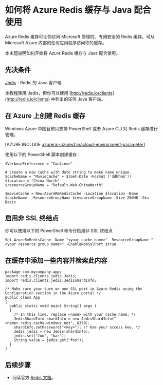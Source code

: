<properties
	pageTitle="如何将 Azure Redis 缓存与 Java 配合使用"
	description="开始将 Azure Redis 缓存与 Java 配合使用"
	services="redis-cache"
	documentationCenter=""
	authors="steved0x"
	manager="dwrede"
	editor=""/>

<tags
	ms.service="cache"
	ms.date="08/17/2015"
	wacn.date="01/04/2016"/>

# 如何将 Azure Redis 缓存与 Java 配合使用

Azure Redis 缓存可让你访问 Microsoft 管理的、专用安全的 Redis 缓存。可从 Microsoft Azure 内部的任何应用程序访问你的缓存。

本主题说明如何开始将 Azure Redis 缓存与 Java 配合使用。


## 先决条件

[Jedis](https://github.com/xetorthio/jedis) - Redis 的 Java 客户端

本教程使用 Jedis，但你可以使用 [http://redis.io/clients](http://redis.io/clients) 中列出的任何 Java 客户端。


## 在 Azure 上创建 Redis 缓存

Windows Azure 中国目前只支持 PowerShell 或者 Azure CLI 对 Redis 缓存进行管理。

[AZURE.INCLUDE [azurerm-azurechinacloud-environment-parameter](../includes/azurerm-azurechinacloud-environment-parameter.md)]

使用以下的 PowerShell 脚本创建缓存：

	$VerbosePreference = "Continue"

	# Create a new cache with date string to make name unique. 
	$cacheName = "MovieCache" + $(Get-Date -Format ('ddhhmm')) 
	$location = "China North"
	$resourceGroupName = "Default-Web-ChinaNorth"
	
	$movieCache = New-AzureRmRedisCache -Location $location -Name $cacheName  -ResourceGroupName $resourceGroupName -Size 250MB -Sku Basic


## 启用非 SSL 终结点


你可以使用以下的 PowerShell 命令行启用非 SSL 终结点

	Set-AzureRmRedisCache -Name "<your cache name>" -ResourceGroupName "<your resource group name>" -EnableNonSslPort $true


## 在缓存中添加一些内容并检索此内容

	package com.mycompany.app;
	import redis.clients.jedis.Jedis;
	import redis.clients.jedis.JedisShardInfo;

	/* Make sure your turn on non SSL port in Azure Redis using the Configuration section in the Azure portal */
	public class App
	{
	  public static void main( String[] args )
	  {
        /* In this line, replace <name> with your cache name: */
	    JedisShardInfo shardInfo = new JedisShardInfo("<name>.redis.cache.windows.net", 6379);
	    shardInfo.setPassword("<key>"); /* Use your access key. */
	    Jedis jedis = new Jedis(shardInfo);
     	jedis.set("foo", "bar");
     	String value = jedis.get("foo");
	  }
	}


## 后续步骤

- 阅读官方 [Redis 文档](http://redis.io/documentation)。


<!--Image references-->
[1]: ./media/cache-java-get-started/cache01.png
[2]: ./media/cache-java-get-started/cache02.png
[3]: ./media/cache-java-get-started/cache03.png
[4]: ./media/cache-java-get-started/cache04.png

<!---HONumber=71-->